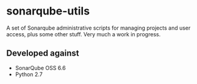 # sonarqube-utils
A set of Sonarqube administrative scripts for managing projects and user access, plus some other stuff. Very much a work in progress.

## Developed against
* SonarQube OSS 6.6
* Python 2.7

